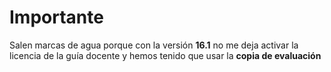 # Importante

Salen marcas de agua porque con la versión **16.1** no me deja activar la licencia de la guía docente y hemos tenido que usar la **copia de evaluación**
